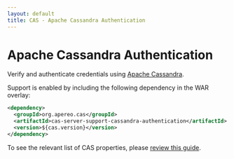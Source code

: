 ```yaml
---
layout: default
title: CAS - Apache Cassandra Authentication
---
```


# Apache Cassandra Authentication

Verify and authenticate credentials using [Apache Cassandra](http://cassandra.apache.org/).

Support is enabled by including the following dependency in the WAR overlay:

```xml
<dependency>
  <groupId>org.apereo.cas</groupId>
  <artifactId>cas-server-support-cassandra-authentication</artifactId>
  <version>${cas.version}</version>
</dependency>
```

To see the relevant list of CAS properties, please [review this guide](../configuration/Configuration-Properties.html#cassandra-authentication).
